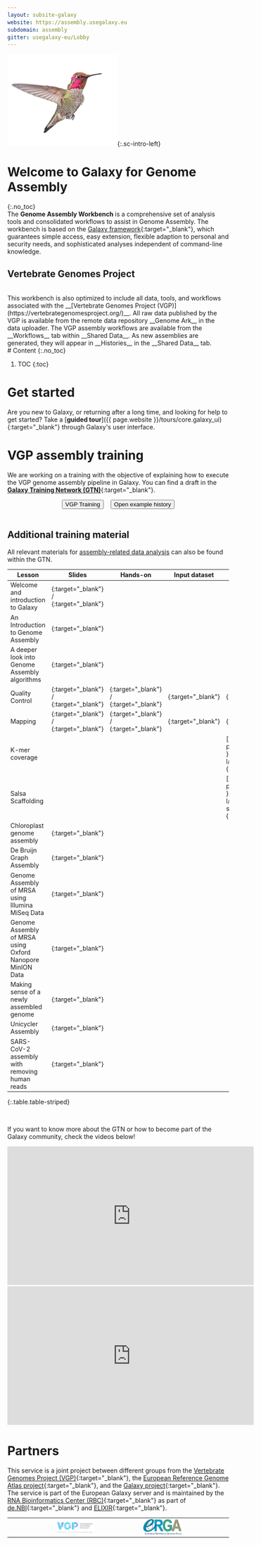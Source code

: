 ```yaml
---
layout: subsite-galaxy
website: https://assembly.usegalaxy.eu
subdomain: assembly
gitter: usegalaxy-eu/Lobby
---
```


![Anna's hummingbird photo courtesy of [VJAnderson](https://commons.wikimedia.org/wiki/File:Anna%27s_Hummingbird,_Washington_State_03.jpg)](/assets/media/logo_assembly.png){:.sc-intro-left}

# Welcome to Galaxy for Genome Assembly
{:.no_toc}
<br>
The __Genome Assembly Workbench__ is a comprehensive set of analysis tools and consolidated workflows to assist in Genome Assembly.
The workbench is based on the [Galaxy framework](https://galaxyproject.org){:target="_blank"},
which guarantees simple access, easy extension, flexible adaption to personal and security needs, and sophisticated analyses independent of command-line knowledge.

## Vertebrate Genomes Project
<br>
This workbench is also optimized to include all data, tools, and workflows associated with the __[Vertebrate Genomes Project (VGP)](https://vertebrategenomesproject.org/)__. All raw data published by the VGP is available from the remote data repository __Genome Ark__ in the data uploader. The VGP assembly workflows are available from the __Workflows__ tab within __Shared Data__. As new assemblies are generated, they will appear in __Histories__  in the __Shared Data__ tab.


<br>
# Content
{:.no_toc}

1. TOC
{:toc}

# Get started

Are you new to Galaxy, or returning after a long time, and looking for help to get started? Take a
[__guided tour__]({{ page.website }}/tours/core.galaxy_ui){:target="_blank"} through Galaxy's user interface.

# VGP assembly training

We are working on a training with the objective of explaining how to execute the VGP genome assembly pipeline in Galaxy. You can find a draft in the [__Galaxy Training Network (GTN)__](https://training.galaxyproject.org/training-material//topics/assembly/tutorials/vgp_genome_assembly/tutorial.html){:target="_blank"}.

<div align="center">
<a href="https://training.galaxyproject.org/training-material//topics/assembly/tutorials/vgp_genome_assembly/tutorial.html" target="_blank"><button type="button" class="btn btn-primary btn-lg">VGP Training</button></a>&nbsp;&nbsp;&nbsp;
<a href="https://assembly.usegalaxy.eu/u/delphine-l/h/vgp---phased-assembly---yeast-example"><button type="button" class="btn btn-primary btn-lg">Open example history</button></a>
</div>

<br>

## Additional training material

All relevant materials for [assembly-related data analysis](https://training.galaxyproject.org/training-material/search?query=assembly) can also be found within the GTN.

Lesson | Slides | Hands-on | Input dataset | Workflows | Galaxy History
--- | --- | --- | --- | --- | ---
Welcome and introduction to Galaxy | [<i class="fa fa-slideshare" aria-hidden="true"></i>](https://training.galaxyproject.org/training-material/topics/introduction/tutorials/galaxy-intro-short/slides.html){:target="_blank"} / [<i class="fa fa-video-camera" aria-hidden="true"></i>](https://training.galaxyproject.org/training-material/videos/watch.html?v=introduction/tutorials/galaxy-intro-short/slides){:target="_blank"} | | | |
An Introduction to Genome Assembly | [<i class="fa fa-slideshare" aria-hidden="true"></i>](https://training.galaxyproject.org/training-material/topics/assembly/tutorials/general-introduction/tutorial.html){:target="_blank"} | | | |
A deeper look into Genome Assembly algorithms | [<i class="fa fa-slideshare" aria-hidden="true"></i>](https://training.galaxyproject.org/training-material/topics/assembly/tutorials/algorithms-introduction/slides.html){:target="_blank"} | | | |
Quality Control | [<i class="fa fa-slideshare" aria-hidden="true"></i>](https://training.galaxyproject.org/training-material/topics/sequence-analysis/tutorials/quality-control/slides.html){:target="_blank"} / [<i class="fa fa-video-camera" aria-hidden="true"></i>](https://youtu.be/BWonTPS4zB8){:target="_blank"} | [<i class="fa fa-laptop" aria-hidden="true"></i>](https://training.galaxyproject.org/training-material/topics/sequence-analysis/tutorials/quality-control/tutorial.html){:target="_blank"} / [<i class="fa fa-video-camera" aria-hidden="true"></i>](https://youtu.be/QJRlX2hWDKM){:target="_blank"} | [<i class="fa fa-files-o" aria-hidden="true"></i>](https://doi.org/10.5281/zenodo.61771){:target="_blank"} | [<i class="fa fa-share-alt" aria-hidden="true"></i>](https://training.galaxyproject.org/training-material/topics/sequence-analysis/tutorials/quality-control/workflows/){:target="_blank"} | [<i class="fa fa-list-ul" aria-hidden="true"></i>]({{ page.website }}/u/gallardoalba/h/quality-control){:target="_blank"}
Mapping | [<i class="fa fa-slideshare" aria-hidden="true"></i>](https://training.galaxyproject.org/training-material/topics/sequence-analysis/tutorials/mapping/slides.html){:target="_blank"} / [<i class="fa fa-video-camera" aria-hidden="true"></i>](https://youtu.be/7FhHb8EV3EU){:target="_blank"} | [<i class="fa fa-laptop" aria-hidden="true"></i>](https://training.galaxyproject.org/training-material/topics/sequence-analysis/tutorials/mapping/tutorial.html){:target="_blank"} / [<i class="fa fa-video-camera" aria-hidden="true"></i>](https://youtu.be/1wm-62E2NkY){:target="_blank"} | [<i class="fa fa-files-o" aria-hidden="true"></i>](https://doi.org/10.5281/zenodo.1324070){:target="_blank"} | [<i class="fa fa-share-alt" aria-hidden="true"></i>](https://training.galaxyproject.org/training-material/topics/sequence-analysis/tutorials/mapping/workflows/){:target="_blank"} | [<i class="fa fa-list-ul" aria-hidden="true"></i>]({{ page.website }}/u/gallardoalba/h/mapping){:target="_blank"}
K-mer coverage | | | | [<i class="fa fa-share-alt" aria-hidden="true"></i>]({{ page.website }}/u/delphine-l/w/kcov){:target="_blank"} | [<i class="fa fa-list-ul" aria-hidden="true"></i>]({{ page.website }}/u/delphine-l/h/kcov-1){:target="_blank"}
Salsa Scaffolding | | | | [<i class="fa fa-share-alt" aria-hidden="true"></i>]({{ page.website }}/u/delphine-l/w/salsa-scaffolding){:target="_blank"} | [<i class="fa fa-list-ul" aria-hidden="true"></i>]({{ page.website }}/u/delphine-l/h/salsa-scaffolding){:target="_blank"}
Chloroplast genome assembly | [<i class="fa fa-laptop" aria-hidden="true"></i>](https://training.galaxyproject.org/training-material/topics/assembly/tutorials/chloroplast-assembly/tutorial.html){:target="_blank"} | | | |
De Bruijn Graph Assembly | [<i class="fa fa-laptop" aria-hidden="true"></i>](https://training.galaxyproject.org/training-material/topics/assembly/tutorials/debruijn-graph-assembly/tutorial.html){:target="_blank"} | | | |
Genome Assembly of MRSA using Illumina MiSeq Data | [<i class="fa fa-laptop" aria-hidden="true"></i>](https://training.galaxyproject.org/training-material/topics/assembly/tutorials/mrsa-illumina/tutorial.html){:target="_blank"} | | | |
Genome Assembly of MRSA using Oxford Nanopore MinION Data | [<i class="fa fa-laptop" aria-hidden="true"></i>](https://training.galaxyproject.org/training-material/topics/assembly/tutorials/mrsa-nanopore/tutorial.html){:target="_blank"} | | | |
Making sense of a newly assembled genome | [<i class="fa fa-laptop" aria-hidden="true"></i>](https://training.galaxyproject.org/training-material/topics/assembly/tutorials/ecoli_comparison/tutorial.html){:target="_blank"} | | | |
Unicycler Assembly | [<i class="fa fa-laptop" aria-hidden="true"></i>](https://training.galaxyproject.org/training-material/topics/assembly/tutorials/unicycler-assembly/tutorial.html){:target="_blank"} | | | |
SARS-CoV-2 assembly with removing human reads | [<i class="fa fa-laptop" aria-hidden="true"></i>](https://training.galaxyproject.org/training-material/topics/assembly/tutorials/assembly-with-preprocessing/tutorial.html){:target="_blank"} | | | |
{:.table.table-striped}

<br>

If you want to know more about the GTN or how to become part of the Galaxy community, check the videos below!

    
<iframe width="560" height="315"
src="https://www.youtube.com/embed/lDqWxzWNk1k"
title="YouTube video player"
frameborder="0"
allow="accelerometer; autoplay; clipboard-write; encrypted-media; gyroscope; picture-in-picture"
allowfullscreen>
</iframe>

<iframe width="560" height="315"
src="https://www.youtube.com/embed/-1MPdxmRs8U"
title="YouTube video player"
frameborder="0"
allow="accelerometer; autoplay; clipboard-write; encrypted-media; gyroscope; picture-in-picture"
allowfullscreen></iframe>

<br>


    
# Partners

This service is a joint project between different groups from the [Vertebrate Genomes Project (VGP)](https://vertebrategenomesproject.org){:target="_blank"}, the [European Reference Genome Atlas project](https://vertebrategenomesproject.org/erga){:target="_blank"}, and the [Galaxy project](https://galaxyproject.org){:target="_blank"}.
The service is part of the European Galaxy server and is maintained by the [RNA Bioinformatics Center (RBC)](https://www.denbi.de/network/rna-bioinformatics-center-rbc){:target="_blank"} as part of [de.NBI](https://www.denbi.de){:target="_blank"} and [ELIXIR](http://elixir-europe.org){:target="_blank"}.

<div align="center">
<table border="0">
<tr>
<td with="10%"></td>
    <td width="20%">
        <img alt="VGP" src="/assets/media/vgp_logo.png" />
    </td>
<td with="40%"></td>
    <td width="20%">
        <img alt="ERGA" src="/assets/media/erga_logo.png" />
    </td>
<td with="10%"></td>
</tr>
</table>
</div>

